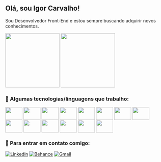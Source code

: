 ## Olá, sou Igor Carvalho!
Sou Desenvolvedor Front-End e estou sempre buscando adquirir novos conhecimentos.
<div>
    <img height= "170em" src="https://github-readme-stats.vercel.app/api?username=igorfcarv&show_icons=true&theme=dark">
    <img height= "170em" src="https://github-readme-stats.vercel.app/api/top-langs/?username=igorfcarv&show_icons=true&theme=dark">
</div>

### 🌱 Algumas tecnologias/linguagens que trabalho:
  <div>
    <img align="center" height="40" width="53" src="https://cdn.jsdelivr.net/gh/devicons/devicon/icons/html5/html5-plain-wordmark.svg"/>
    <img align="center" height="40" width="53" src="https://cdn.jsdelivr.net/gh/devicons/devicon/icons/css3/css3-plain-wordmark.svg"/>
    <img align="center" height="40" width="53" src="https://cdn.jsdelivr.net/gh/devicons/devicon/icons/javascript/javascript-original.svg"/>
    <img align="center" height="40" width="53" src="https://cdn.jsdelivr.net/gh/devicons/devicon/icons/bootstrap/bootstrap-original-wordmark.svg"/>
    <img align="center" height="40" width="53" src="https://cdn.jsdelivr.net/gh/devicons/devicon/icons/php/php-original.svg"/>
    <img align="center" height="40" width="53" src="https://cdn.jsdelivr.net/gh/devicons/devicon/icons/laravel/laravel-plain.svg"/>
    <img align="center" height="40" width="53" src="https://cdn.jsdelivr.net/gh/devicons/devicon/icons/react/react-original.svg"/>
    <img align="center" height="40" width="53" src="https://cdn.jsdelivr.net/gh/devicons/devicon/icons/git/git-original.svg"/>
    <img align="center" height="40" width="53" src="https://cdn.jsdelivr.net/gh/devicons/devicon/icons/gitlab/gitlab-original.svg"/>
    <img align="center" height="40" width="53" src="https://cdn.jsdelivr.net/gh/devicons/devicon/icons/wordpress/wordpress-plain.svg"/>
    <img align="center" height="40" width="53" src="https://cdn.jsdelivr.net/gh/devicons/devicon/icons/illustrator/illustrator-plain.svg"/>
    <img align="center" height="40" width="53" src="https://cdn.jsdelivr.net/gh/devicons/devicon/icons/photoshop/photoshop-plain.svg"/>
    <img align="center" height="40" width="53" src="https://cdn.jsdelivr.net/gh/devicons/devicon/icons/premierepro/premierepro-plain.svg"/>
    <img align="center" height="40" width="53" src="https://cdn.jsdelivr.net/gh/devicons/devicon/icons/figma/figma-original.svg"/>
  </div>

  ### 💬 Para entrar em contato comigo:
  [![Linkedin](https://img.shields.io/badge/LinkedIn-0077B5?style=for-the-badge&logo=linkedin&logoColor=white)](https://www.linkedin.com/in/igor-carvalho-franca/)
  [![Behance](https://img.shields.io/badge/-Behance-blue?style=for-the-badge&logo=behance&logoColor=white)](https://www.behance.net/igorcarvalho34/)
  [![Gmail](https://img.shields.io/badge/Gmail-D14836?style=for-the-badge&logo=gmail&logoColor=whit)](mailto:carvalhof.igor@gmail.com)
<!--
**igorfCarv/igorfCarv** is a ✨ _special_ ✨ repository because its `README.md` (this file) appears on your GitHub profile.

Here are some ideas to get you started:

- 🔭 I’m currently working on ...
- 🌱 I’m currently learning ...
- 👯 I’m looking to collaborate on ...
- 🤔 I’m looking for help with ...
- 💬 Ask me about ...
- 📫 How to reach me: ...
- 😄 Pronouns: ...
- ⚡ Fun fact: ...
-->
